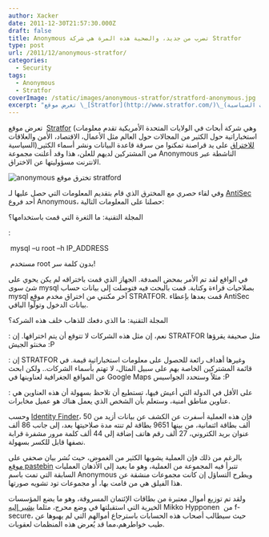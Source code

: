 ```yaml
---
author: Xacker
date: 2011-12-30T21:57:30.000Z
draft: false
title: Anonymous تضرب من جديد، والضحية هذه المرة هي شركة Stratfor
type: post
url: /2011/12/anonymous-stratfor/
categories:
  - Security
tags:
  - Anonymous
  - Stratfor
coverImage: /static/images/anonymous-stratfor/stratford-anonymous.jpg
excerpt: "تعرض موقع \_[Stratfor](http://www.stratfor.com/)\_(وهي شركة أبحاث في الولايات المتحدة الأمريكية تقدم معلومات استخباراتية حول الكثير من المجالات حول العالم مثل الأعمال، الاقتصاد، الأمن والعلاقات السياسية)[ للاختراق](http://venturebeat.com/2011/12/30/stratfor-data-dump/) على يد قراصنة تمكنوا من سرقة قاعدة البيانات ونشر أسماء الكثير من المشتركين لديهم للعلن،"
---
```

تعرض موقع  [Stratfor](http://www.stratfor.com/) (وهي شركة أبحاث في الولايات المتحدة الأمريكية تقدم معلومات استخباراتية حول الكثير من المجالات حول العالم مثل الأعمال، الاقتصاد، الأمن والعلاقات السياسية)[ للاختراق](http://venturebeat.com/2011/12/30/stratfor-data-dump/) على يد قراصنة تمكنوا من سرقة قاعدة البيانات ونشر أسماء الكثير من المشتركين لديهم للعلن، هذا وقد أعلنت مجموعة Anonymous الناشطة عبر الانترنت مسؤوليتها عن الاختراق.

![anonymous  تخترق موقع stratford ](/static/images/anonymous-stratfor/stratford-anonymous.jpg)

وفي لقاء حصري مع المخترق الذي قام بتقديم المعلومات التي حصل عليها لـ [AntiSec](http://en.wikipedia.org/wiki/Antisec_Movement) أحد فروع Anonymous، حصلنا على المعلومات التالية:

المجلة التقنية: ما الثغرة التي قمت باستخدامها؟

:

 mysql –u root –h IP_ADDRESS

 مستخدم root بدون كلمة سر!

في الواقع لقد تم الأمر بمحض الصدفة. الجهاز الذي قمت باختراقه لم يكن يحوي على شئ سوى mysql بصلاحيات قراءة وكتابة. قمت بالبحث فيه فتوصلت إلى بيانات حساب mysql آخر مكنني من اختراق مخدم موقع STRATFOR. قمت بعدها بإعطاء AntiSec بيانات الدخول وتولّوا الباقي.

المجلة التقنية: ما الذي دفعك للذهاب خلف هذه الشركة؟

: نعم، إن مثل هذه الشركات لا تتوقع أن يتم اختراقها. إن STRATFOR مثل صحيفة يقرؤها مخنثو الجيش :P

: إن STRATFOR وغيرها أهداف رائعة للحصول على معلومات استخباراتية قيمة. في قائمة المشتركين الخاصة بهم على سبيل المثال، لا تهتم بأسماء الشركات.. ولكن ابحث عن المواقع الجغرافية لعناوينها في Google Maps مثلاً وستحدد الجواسيس :P

: على الأقل في الدولة التي أعيش فيها، تستطيع أن تلاحظ بسهولة أن هذه العناوين هي عناوين مناطق أمنية، وستعلم بأن الشخص الذي يعمل هناك هو عميل مخابرات.

وحسب [Identity Finder](http://www.identityfinder.com/blog/post/Identity-Finder-Releases-Detailed-Analysis-of-Personal-Information-e28098Anonymouse28099-Attack-on-Stratfor.aspx)، فإن هذه العملية أسفرت عن الكشف عن بيانات أزيد من 50 ألف بطاقة ائتمانية، من بينها 9651 بطاقة لم تنته مدة صلاحيتها بعد، إلى جانب 86 ألف عنوان بريد الكتروني، 27 ألف رقم هاتف إضافة إلى 44 ألف كلمة مرور مشفرة قرابة نصفها قابل للكسر بسهولة.

بالرغم من ذلك فإن العملية يشوبها الكثير من الغموض، حيث نُشر بيان صحفي على [موقع pastebin](http://pastebin.com/8yrwyNkt) تتبرأ فيه المجموعة من العملية، وهو ما يعيد إلى الأذهان العمليات السابقة التي تمت باسم Anonymous ويطرح التساؤل إن كانت مجموعات منشقة عن هذا الفيلق هي من قامت بها، أو مجموعات تود تشويه صورتها.

ولقد تم توزيع أموال معتبرة من بطاقات الإئتمان المسروقة، وهو ما يضع المؤسسات الخيرية التي استقبلتها في وضع محرج، مثلما [يشير إليه](http://www.f-secure.com/weblog/archives/00002288.html) Mikko Hypponen  من f-secure، حيث سيطالب أصحاب هذه الحسابات باسترجاع أموالهم التي لم يهبوها عن طيب خواطرهم،مما قد يُعرض هذه المنظمات لعقوبات.
